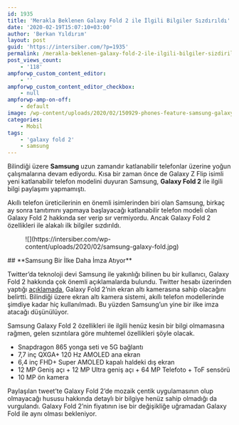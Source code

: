 ```yaml
---
id: 1935
title: 'Merakla Beklenen Galaxy Fold 2 ile İlgili Bilgiler Sızdırıldı'
date: '2020-02-19T15:07:10+03:00'
author: 'Berkan Yıldırım'
layout: post
guid: 'https://intersiber.com/?p=1935'
permalink: /merakla-beklenen-galaxy-fold-2-ile-ilgili-bilgiler-sizdirildi/
post_views_count:
    - '118'
ampforwp_custom_content_editor:
    - ''
ampforwp_custom_content_editor_checkbox:
    - null
ampforwp-amp-on-off:
    - default
image: /wp-content/uploads/2020/02/150929-phones-feature-samsung-galaxy-fold-2-image1-xgcfewduat.jpg
categories:
    - Mobil
tags:
    - 'galaxy fold 2'
    - samsung
---
```


Bilindiği üzere **Samsung** uzun zamandır katlanabilir telefonlar üzerine yoğun çalışmalarına devam ediyordu. Kısa bir zaman önce de Galaxy Z Flip isimli yeni katlanabilir telefon modelini duyuran Samsung, **Galaxy Fold 2** ile ilgili bilgi paylaşımı yapmamıştı.

Akıllı telefon üreticilerinin en önemli isimlerinden biri olan Samsung, birkaç ay sonra tanıtımını yapmaya başlayacağı katlanabilir telefon modeli olan Galaxy Fold 2 hakkında ser verip sır vermiyordu. Ancak Galaxy Fold 2 özellikleri ile alakalı ilk bilgiler sızdırıldı.

<figure class="wp-block-image size-large">![](https://intersiber.com/wp-content/uploads/2020/02/samsung-galaxy-fold.jpg)</figure>## **Samsung Bir İlke Daha İmza Atıyor**

Twitter’da teknoloji devi Samsung ile yakınlığı bilinen bu bir kullanıcı, Galaxy Fold 2 hakkında çok önemli açıklamalarda bulundu. Twitter hesabı üzerinden yaptığı [açıklamada](https://twitter.com/DSCCRoss/status/1229043564513906688), Galaxy Fold 2’nin ekran altı kamerasına sahip olacağını belirtti. Bilindiği üzere ekran altı kamera sistemi, akıllı telefon modellerinde şimdiye kadar hiç kullanılmadı. Bu yüzden Samsung’un yine bir ilke imza atacağı düşünülüyor.

Samsung Galaxy Fold 2 özellikleri ile ilgili henüz kesin bir bilgi olmamasına rağmen, gelen sızıntılara göre muhtemel özellikleri şöyle olacak.

- Snapdragon 865 yonga seti ve 5G bağlantı
- 7,7 inç QXGA+ 120 Hz AMOLED ana ekran
- 6,4 inç FHD+ Super AMOLED kapalı haldeki dış ekran
- 12 MP Geniş açı + 12 MP Ultra geniş açı + 64 MP Telefoto + ToF sensörü
- 10 MP ön kamera

Paylaşılan tweet’te Galaxy Fold 2’de mozaik çentik uygulamasının olup olmayacağı hususu hakkında detaylı bir bilgiye henüz sahip olmadığı da vurgulandı. Galaxy Fold 2’nin fiyatının ise bir değişikliğe uğramadan Galaxy Fold ile aynı olması bekleniyor.